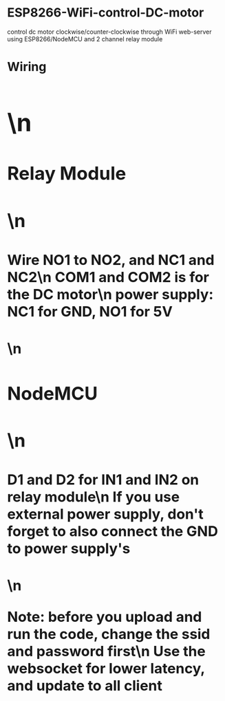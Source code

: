 # ESP8266-WiFi-control-DC-motor
control dc motor clockwise/counter-clockwise through WiFi web-server using ESP8266/NodeMCU and 2 channel relay module

**<h1>Wiring<h1/>**\n
  <h2>Relay Module<h2/>\n
    <h3>Wire NO1 to NO2, and NC1 and NC2\n
    COM1 and COM2 is for the DC motor\n
    power supply: NC1 for GND, NO1 for 5V<h3/>\n
    
  <h2>NodeMCU<h2/>\n
    <h3>D1 and D2 for IN1 and IN2 on relay module\n
    If you use external power supply, don't forget to also connect the GND to power supply's<h3/>\n
    
Note: before you upload and run the code, change the ssid and password first\n
Use the websocket for lower latency, and update to all client
